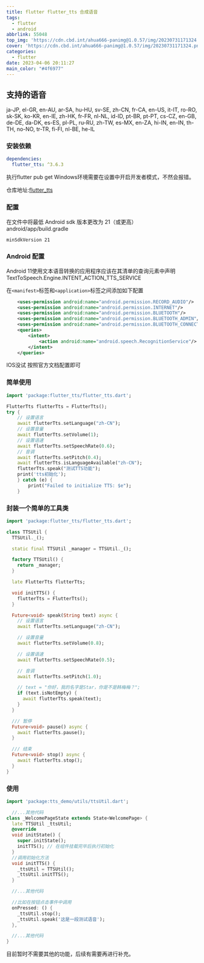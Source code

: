 ```yaml
---
title: flutter flutter_tts 合成语音
tags:
  - flutter
  - android
abbrlink: 55048
top_img: 'https://cdn.cbd.int/ahua666-panimg@1.0.57/img/20230731171324.png'
cover: 'https://cdn.cbd.int/ahua666-panimg@1.0.57/img/20230731171324.png'
categories: 
  - flutter
date: 2023-04-06 20:11:27
main_color: "#4f6977"
---
```

## 支持的语音

ja-JP, el-GR, en-AU, ar-SA, hu-HU, sv-SE, zh-CN, fr-CA, en-US, it-IT, ro-RO, sk-SK, ko-KR, en-IE, zh-HK, fr-FR, nl-NL, id-ID, pt-BR, pt-PT, cs-CZ, en-GB, de-DE, da-DK, es-ES, pl-PL, ru-RU, zh-TW, es-MX, en-ZA, hi-IN, en-IN, th-TH, no-NO, tr-TR, fi-FI, nl-BE, he-IL


### 安装依赖

```yaml
dependencies:
  flutter_tts: ^3.6.3
```

执行flutter pub get
Windows环境需要在设置中开启开发者模式，不然会报错。

仓库地址:[flutter_tts](https://pub.dev/packages/flutter_tts)

### 配置

在文件中将最低 Android sdk 版本更改为 21（或更高）android/app/build.gradle

```xml
minSdkVersion 21
```

### Android 配置

Android 11使用文本语音转换的应用程序应该在其清单的查询元素中声明 TextToSpeech.Engine.INTENT_ACTION_TTS_SERVICE

在`<manifest>`标签和`<application>`标签之间添加如下配置

```xml
    <uses-permission android:name="android.permission.RECORD_AUDIO"/>
    <uses-permission android:name="android.permission.INTERNET"/>
    <uses-permission android:name="android.permission.BLUETOOTH"/>
    <uses-permission android:name="android.permission.BLUETOOTH_ADMIN"/>
    <uses-permission android:name="android.permission.BLUETOOTH_CONNECT"/>
    <queries>
        <intent>
            <action android:name="android.speech.RecognitionService"/>
        </intent>
    </queries>
```

IOS没试 按照官方文档配置即可

### 简单使用

```dart
import 'package:flutter_tts/flutter_tts.dart';

FlutterTts flutterTts = FlutterTts();
try {
    // 设置语言
    await flutterTts.setLanguage("zh-CN");
    // 设置音量
    await flutterTts.setVolume(1);
    // 设置语速
    await flutterTts.setSpeechRate(0.6);
    // 音调
    await flutterTts.setPitch(0.4);
    await flutterTts.isLanguageAvailable("zh-CN");
    flutterTts.speak("测试TTS功能");
    print('tts初始化');
    } catch (e) {
        print("Failed to initialize TTS: $e");
    }
```

### 封装一个简单的工具类

```dart
import 'package:flutter_tts/flutter_tts.dart';

class TTSUtil {
  TTSUtil._();

  static final TTSUtil _manager = TTSUtil._();

  factory TTSUtil() {
    return _manager;
  }

  late FlutterTts flutterTts;

  void initTTS() {
    flutterTts = FlutterTts();
  }

  Future<void> speak(String text) async {
    // 设置语言
    await flutterTts.setLanguage("zh-CN");

    // 设置音量
    await flutterTts.setVolume(0.8);

    // 设置语速
    await flutterTts.setSpeechRate(0.5);

    // 音调
    await flutterTts.setPitch(1.0);

    // text = "你好，我的名字是Star，你是不是韩梅梅？";
    if (text.isNotEmpty) {
      await flutterTts.speak(text);
    }
  }

  /// 暂停
  Future<void> pause() async {
    await flutterTts.pause();
  }

  /// 结束
  Future<void> stop() async {
    await flutterTts.stop();
  }
}
```

### 使用

```dart
import 'package:tts_demo/utils/ttsUtil.dart';

  //...其他代码
class _WelcomePageState extends State<WelcomePage> {
  late TTSUtil _ttsUtil;
  @override
  void initState() {
    super.initState();
    initTTS(); // 在组件挂载完毕后执行初始化
  }
  //调用初始化方法
  void initTTS() {
    _ttsUtil = TTSUtil();
    _ttsUtil.initTTS();
  }

  //...其他代码

  //比如在按钮点击事件中调用
  onPressed: () {
    _ttsUtil.stop();
    _ttsUtil.speak('这是一段测试语音');
  },

  //...其他代码
}
```

目前暂时不需要其他的功能，后续有需要再进行补充。
